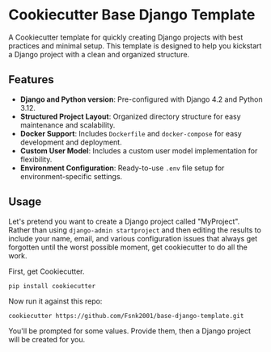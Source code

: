 # Cookiecutter Base Django Template

A Cookiecutter template for quickly creating Django projects with best practices and
minimal setup. This template is designed to help you kickstart a Django project with
a clean and organized structure.

## Features

- **Django and Python version**: Pre-configured with Django 4.2 and Python 3.12.
- **Structured Project Layout**: Organized directory structure for easy maintenance and scalability.
- **Docker Support**: Includes `Dockerfile` and `docker-compose` for easy development and deployment.
- **Custom User Model**: Includes a custom user model implementation for flexibility.
- **Environment Configuration**: Ready-to-use `.env` file setup for environment-specific settings.

## Usage

Let's pretend you want to create a Django project called "MyProject". Rather than using `django-admin startproject`
and then editing the results to include your name, email, and various configuration issues that always get forgotten
until the worst possible moment, get cookiecutter to do all the work.

First, get Cookiecutter.

```
pip install cookiecutter
```

Now run it against this repo:

```
cookiecutter https://github.com/Fsnk2001/base-django-template.git
```

You'll be prompted for some values. Provide them, then a Django project will be created for you.
